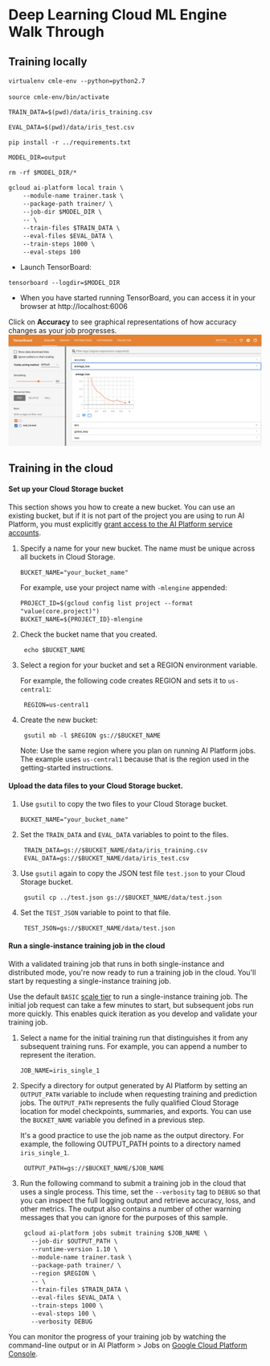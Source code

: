 # Deep Learning Cloud ML Engine Walk Through

## Training locally

```console
virtualenv cmle-env --python=python2.7

source cmle-env/bin/activate
```

```console
TRAIN_DATA=$(pwd)/data/iris_training.csv
```

```console
EVAL_DATA=$(pwd)/data/iris_test.csv
```

```console
pip install -r ../requirements.txt
```

```console
MODEL_DIR=output
```

```console
rm -rf $MODEL_DIR/*
```

```console
gcloud ai-platform local train \
    --module-name trainer.task \
    --package-path trainer/ \
    --job-dir $MODEL_DIR \
    -- \
    --train-files $TRAIN_DATA \
    --eval-files $EVAL_DATA \
    --train-steps 1000 \
    --eval-steps 100
```

- Launch TensorBoard:

```console
tensorboard --logdir=$MODEL_DIR
```

- When you have started running TensorBoard, you can access it in your browser at http://localhost:6006

Click on **Accuracy** to see graphical representations of how accuracy changes as your job progresses.
![alt text](imgs/tensorboard.png "Logo Title Text 1")

## Training in the cloud

#### Set up your Cloud Storage bucket

This section shows you how to create a new bucket. You can use an existing bucket, but if it is not part of the project you are using to run AI Platform, you must explicitly [grant access to the AI Platform service accounts](https://cloud.google.com/ml-engine/docs/tensorflow/working-with-cloud-storage#setup-different-project).

1. Specify a name for your new bucket. The name must be unique across all buckets in Cloud Storage.

   ```console
   BUCKET_NAME="your_bucket_name"
   ```

   For example, use your project name with `-mlengine` appended:

   ```console
   PROJECT_ID=$(gcloud config list project --format "value(core.project)")
   BUCKET_NAME=${PROJECT_ID}-mlengine
   ```

2. Check the bucket name that you created.

   ```console
    echo $BUCKET_NAME
   ```

3. Select a region for your bucket and set a REGION environment variable.

   For example, the following code creates REGION and sets it to `us-central1`:

   ```console
    REGION=us-central1
   ```

4. Create the new bucket:

   ```console
    gsutil mb -l $REGION gs://$BUCKET_NAME
   ```

   Note: Use the same region where you plan on running AI Platform jobs. The example uses `us-central1` because that is the region used in the getting-started instructions.

#### Upload the data files to your Cloud Storage bucket.

1. Use `gsutil` to copy the two files to your Cloud Storage bucket.

   ```console
   BUCKET_NAME="your_bucket_name"
   ```

2. Set the `TRAIN_DATA` and `EVAL_DATA` variables to point to the files.

   ```console
    TRAIN_DATA=gs://$BUCKET_NAME/data/iris_training.csv
    EVAL_DATA=gs://$BUCKET_NAME/data/iris_test.csv
   ```

3. Use `gsutil` again to copy the JSON test file `test.json` to your Cloud Storage bucket.

   ```console
    gsutil cp ../test.json gs://$BUCKET_NAME/data/test.json
   ```

4. Set the `TEST_JSON` variable to point to that file.

   ```console
    TEST_JSON=gs://$BUCKET_NAME/data/test.json
   ```

#### Run a single-instance training job in the cloud

With a validated training job that runs in both single-instance and distributed mode, you're now ready to run a training job in the cloud. You'll start by requesting a single-instance training job.

Use the default `BASIC` [scale tier](https://cloud.google.com/ml-engine/docs/tensorflow/machine-types) to run a single-instance training job. The initial job request can take a few minutes to start, but subsequent jobs run more quickly. This enables quick iteration as you develop and validate your training job.

1. Select a name for the initial training run that distinguishes it from any subsequent training runs. For example, you can append a number to represent the iteration.

   ```console
   JOB_NAME=iris_single_1
   ```

2. Specify a directory for output generated by AI Platform by setting an `OUTPUT_PATH` variable to include when requesting training and prediction jobs. The `OUTPUT_PATH` represents the fully qualified Cloud Storage location for model checkpoints, summaries, and exports. You can use the `BUCKET_NAME` variable you defined in a previous step.

   It's a good practice to use the job name as the output directory. For example, the following OUTPUT_PATH points to a directory named `iris_single_1`.

   ```console
    OUTPUT_PATH=gs://$BUCKET_NAME/$JOB_NAME
   ```

3. Run the following command to submit a training job in the cloud that uses a single process. This time, set the `--verbosity` tag to `DEBUG` so that you can inspect the full logging output and retrieve accuracy, loss, and other metrics. The output also contains a number of other warning messages that you can ignore for the purposes of this sample.

   ```console
    gcloud ai-platform jobs submit training $JOB_NAME \
      --job-dir $OUTPUT_PATH \
      --runtime-version 1.10 \
      --module-name trainer.task \
      --package-path trainer/ \
      --region $REGION \
      -- \
      --train-files $TRAIN_DATA \
      --eval-files $EVAL_DATA \
      --train-steps 1000 \
      --eval-steps 100 \
      --verbosity DEBUG
   ```

You can monitor the progress of your training job by watching the command-line output or in AI Platform > Jobs on [Google Cloud Platform Console](https://console.cloud.google.com/mlengine/jobs?_ga=2.30907391.-191603348.1557563231&_gac=1.224851560.1560609624.Cj0KCQjwrpLoBRD_ARIsAJd0BIUJfEWlDGh6bNrvDH2UKP5XlBf20OuNWUZ8JLdQI_gZT4MUzqWhrPgaAijZEALw_wcB).
